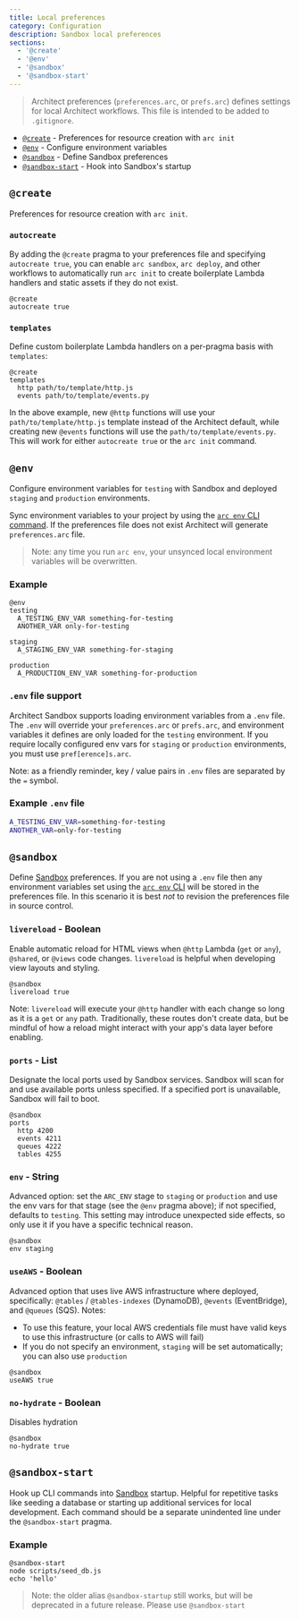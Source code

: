 ```yaml
---
title: Local preferences
category: Configuration
description: Sandbox local preferences
sections:
  - '@create'
  - '@env'
  - '@sandbox'
  - '@sandbox-start'
---
```


> Architect preferences (`preferences.arc`, or `prefs.arc`) defines settings for local Architect workflows. This file is intended to be added to `.gitignore`.

- [`@create`](#%40create) - Preferences for resource creation with `arc init`
- [`@env`](#%40env) - Configure environment variables
- [`@sandbox`](#%40sandbox) - Define Sandbox preferences
- [`@sandbox-start`](#%40sandbox-start) - Hook into Sandbox's startup

## `@create`

Preferences for resource creation with `arc init`.

### `autocreate`

By adding the `@create` pragma to your preferences file and specifying `autocreate true`, you can enable `arc sandbox`, `arc deploy`, and other workflows to automatically run `arc init` to create boilerplate Lambda handlers and static assets if they do not exist.

```arc
@create
autocreate true
```

### `templates`

Define custom boilerplate Lambda handlers on a per-pragma basis with `templates`:

```arc
@create
templates
  http path/to/template/http.js
  events path/to/template/events.py
```

In the above example, new `@http` functions will use your `path/to/template/http.js` template instead of the Architect default, while creating new `@events` functions will use the `path/to/template/events.py`. This will work for either `autocreate true` or the `arc init` command.

## `@env`

Configure environment variables for `testing` with Sandbox and deployed `staging` and `production` environments.

Sync environment variables to your project by using the [`arc env` CLI command](../cli/env). If the preferences file does not exist Architect will generate `preferences.arc` file.

> Note: any time you run `arc env`, your unsynced local environment variables will be overwritten.

### Example

```arc
@env
testing
  A_TESTING_ENV_VAR something-for-testing
  ANOTHER_VAR only-for-testing

staging
  A_STAGING_ENV_VAR something-for-staging

production
  A_PRODUCTION_ENV_VAR something-for-production
```

### `.env` file support

Architect Sandbox supports loading environment variables from a `.env` file. The `.env` will override your `preferences.arc` or `prefs.arc`, and environment variables it defines are only loaded for the `testing` environment. If you require locally configured env vars for `staging` or `production` environments, you must use `pref[erence]s.arc`.

Note: as a friendly reminder, key / value pairs in `.env` files are separated by the `=` symbol.

### Example `.env` file

```bash
A_TESTING_ENV_VAR=something-for-testing
ANOTHER_VAR=only-for-testing
```


## `@sandbox`

Define [Sandbox](../cli/sandbox) preferences. If you are not using a `.env` file then any environment variables set using the [`arc env` CLI](../cli/env) will be stored in the preferences file. In this scenario it is best _not_ to revision the preferences file in source control.

### `livereload` - Boolean

Enable automatic reload for HTML views when `@http` Lambda (`get` or `any`), `@shared`, or `@views` code changes. `livereload` is helpful when developing view layouts and styling.

```arc
@sandbox
livereload true
```

Note: `livereload` will execute your `@http` handler with each change so long as it is a `get` or `any` path. Traditionally, these routes don't create data, but be mindful of how a reload might interact with your app's data layer before enabling.

### `ports` - List

Designate the local ports used by Sandbox services. Sandbox will scan for and use available ports unless specified. If a specified port is unavailable, Sandbox will fail to boot.

```arc
@sandbox
ports
  http 4200
  events 4211
  queues 4222
  tables 4255
```

### `env` - String

Advanced option: set the `ARC_ENV` stage to `staging` or `production` and use the env vars for that stage (see the `@env` pragma above); if not specified, defaults to `testing`. This setting may introduce unexpected side effects, so only use it if you have a specific technical reason.

```arc
@sandbox
env staging
```

### `useAWS` - Boolean

Advanced option that uses live AWS infrastructure where deployed, specifically: `@tables` / `@tables-indexes` (DynamoDB), `@events` (EventBridge), and `@queues` (SQS). Notes:
- To use this feature, your local AWS credentials file must have valid keys to use this infrastructure (or calls to AWS will fail)
- If you do not specify an environment, `staging` will be set automatically; you can also use `production`

```arc
@sandbox
useAWS true
```

### `no-hydrate` - Boolean

Disables hydration

```arc
@sandbox
no-hydrate true
```

## `@sandbox-start`

Hook up CLI commands into [Sandbox](../cli/sandbox) startup. Helpful for repetitive tasks like seeding a database or starting up additional services for local development. Each command should be a separate unindented line under the `@sandbox-start` pragma.


### Example

```arc
@sandbox-start
node scripts/seed_db.js
echo 'hello'
```

> Note: the older alias `@sandbox-startup` still works, but will be deprecated in a future release. Please use `@sandbox-start`
